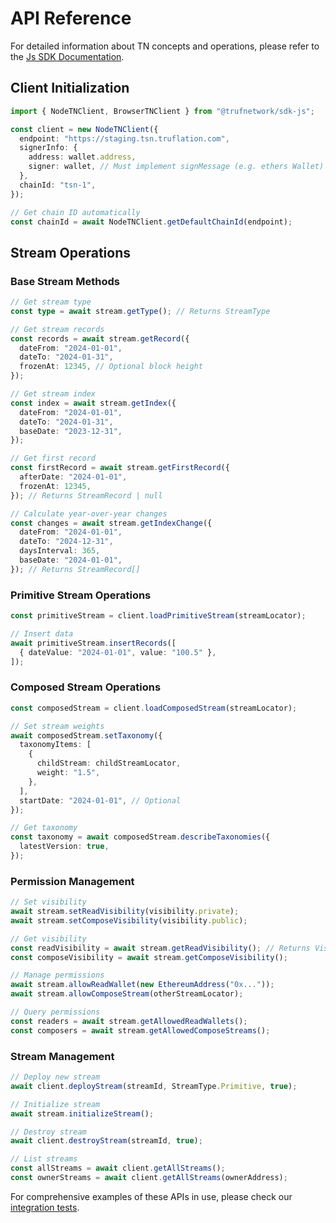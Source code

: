 # API Reference

For detailed information about TN concepts and operations, please refer to the [Js SDK Documentation](https://github.com/trufnetwork/sdk-js/blob/main/docs/api-reference.md).

## Client Initialization

```typescript
import { NodeTNClient, BrowserTNClient } from "@trufnetwork/sdk-js";

const client = new NodeTNClient({
  endpoint: "https://staging.tsn.truflation.com",
  signerInfo: {
    address: wallet.address,
    signer: wallet, // Must implement signMessage (e.g. ethers Wallet)
  },
  chainId: "tsn-1",
});

// Get chain ID automatically
const chainId = await NodeTNClient.getDefaultChainId(endpoint);
```

## Stream Operations

### Base Stream Methods

```typescript
// Get stream type
const type = await stream.getType(); // Returns StreamType

// Get stream records
const records = await stream.getRecord({
  dateFrom: "2024-01-01",
  dateTo: "2024-01-31",
  frozenAt: 12345, // Optional block height
});

// Get stream index
const index = await stream.getIndex({
  dateFrom: "2024-01-01",
  dateTo: "2024-01-31",
  baseDate: "2023-12-31",
});

// Get first record
const firstRecord = await stream.getFirstRecord({
  afterDate: "2024-01-01",
  frozenAt: 12345,
}); // Returns StreamRecord | null

// Calculate year-over-year changes
const changes = await stream.getIndexChange({
  dateFrom: "2024-01-01",
  dateTo: "2024-12-31",
  daysInterval: 365,
  baseDate: "2024-01-01",
}); // Returns StreamRecord[]
```

### Primitive Stream Operations

```typescript
const primitiveStream = client.loadPrimitiveStream(streamLocator);

// Insert data
await primitiveStream.insertRecords([
  { dateValue: "2024-01-01", value: "100.5" },
]);
```

### Composed Stream Operations

```typescript
const composedStream = client.loadComposedStream(streamLocator);

// Set stream weights
await composedStream.setTaxonomy({
  taxonomyItems: [
    {
      childStream: childStreamLocator,
      weight: "1.5",
    },
  ],
  startDate: "2024-01-01", // Optional
});

// Get taxonomy
const taxonomy = await composedStream.describeTaxonomies({
  latestVersion: true,
});
```

### Permission Management

```typescript
// Set visibility
await stream.setReadVisibility(visibility.private);
await stream.setComposeVisibility(visibility.public);

// Get visibility
const readVisibility = await stream.getReadVisibility(); // Returns VisibilityEnum | null
const composeVisibility = await stream.getComposeVisibility();

// Manage permissions
await stream.allowReadWallet(new EthereumAddress("0x..."));
await stream.allowComposeStream(otherStreamLocator);

// Query permissions
const readers = await stream.getAllowedReadWallets();
const composers = await stream.getAllowedComposeStreams();
```

### Stream Management

```typescript
// Deploy new stream
await client.deployStream(streamId, StreamType.Primitive, true);

// Initialize stream
await stream.initializeStream();

// Destroy stream
await client.destroyStream(streamId, true);

// List streams
const allStreams = await client.getAllStreams();
const ownerStreams = await client.getAllStreams(ownerAddress);
```

For comprehensive examples of these APIs in use, please check our [integration tests](../tests/integration).
